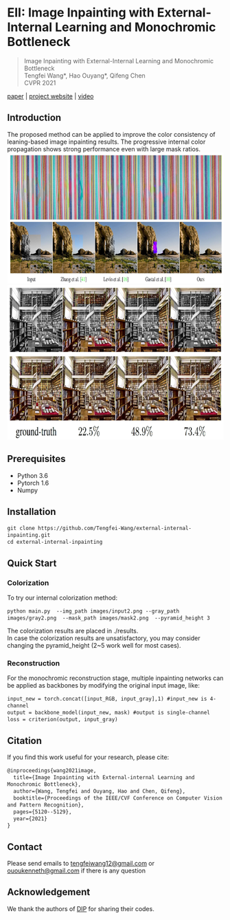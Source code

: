 # EII: Image Inpainting with External-Internal Learning and Monochromic Bottleneck
> Image Inpainting with External-Internal Learning and Monochromic Bottleneck   
> Tengfei Wang*, Hao Ouyang*, Qifeng Chen   
> CVPR 2021   

[paper](https://arxiv.org/abs/2104.09068) | [project website](https://tengfei-wang.github.io/EII/index.html ) | [video](https://youtu.be/JFBEL7qPFVc)

## Introduction
The proposed method can be  applied to improve the color consistency of leaning-based image inpainting results.   The progressive internal color propagation  shows strong performance even with large mask ratios. 
<img src="pics/color.jpg" height="305px"/>
<img src="pics/multi-ratio.jpg" height="360px"/>
## Prerequisites
- Python 3.6
- Pytorch 1.6
- Numpy

## Installation
```
git clone https://github.com/Tengfei-Wang/external-internal-inpainting.git
cd external-internal-inpainting
```

## Quick Start 
### Colorization
To try our internal colorization method:
```
python main.py  --img_path images/input2.png --gray_path images/gray2.png  --mask_path images/mask2.png  --pyramid_height 3
```
The colorization results are placed in ./results.  
In case the colorization results are unsatisfactory, you may consider changing the pyramid_height (2~5 work well for most cases).

### Reconstruction
For the monochromic reconstruction stage, multiple inpainting networks can be applied as backbones by modifying the original input image, like:
```
input_new = torch.concat([input_RGB, input_gray],1) #input_new is 4-channel
output = backbone_model(input_new, mask) #output is single-channel
loss = criterion(output, input_gray)
```

## Citation
If you find this work useful for your research, please cite:
``` 
@inproceedings{wang2021image,
  title={Image Inpainting with External-internal Learning and Monochromic Bottleneck},
  author={Wang, Tengfei and Ouyang, Hao and Chen, Qifeng},
  booktitle={Proceedings of the IEEE/CVF Conference on Computer Vision and Pattern Recognition},
  pages={5120--5129},
  year={2021}
}
```


## Contact
Please send emails to tengfeiwang12@gmail.com or ououkenneth@gmail.com if there is any question

##  Acknowledgement
We thank the authors of [DIP](https://github.com/DmitryUlyanov/deep-image-prior) for sharing their codes.
